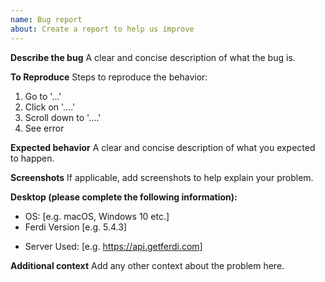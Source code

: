 ```yaml
---
name: Bug report
about: Create a report to help us improve
---
```


**Describe the bug**
A clear and concise description of what the bug is.

**To Reproduce**
Steps to reproduce the behavior:

1. Go to '...'
2. Click on '....'
3. Scroll down to '....'
4. See error

**Expected behavior**
A clear and concise description of what you expected to happen.

**Screenshots**
If applicable, add screenshots to help explain your problem.

**Desktop (please complete the following information):**

- OS: [e.g. macOS, Windows 10 etc.]
- Ferdi Version [e.g. 5.4.3]
<!-- You can find Ferdi's version by opening File > About Ferdi or Help > About Ferdi, depending on your Operating System -->
- Server Used: [e.g. https://api.getferdi.com]
<!-- You can find Ferdi's server in Ferdi's settings under "Server". If you self-host or use Ferdi without an account please say so. -->

**Additional context**
Add any other context about the problem here.

<!-- Love Ferdi? Please consider supporting our collective:
👉  https://opencollective.com/getferdi/donate -->
